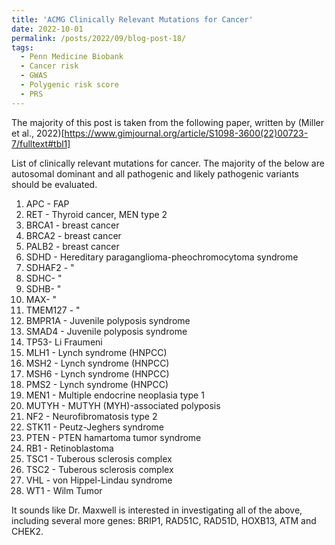 ```yaml
---
title: 'ACMG Clinically Relevant Mutations for Cancer'
date: 2022-10-01
permalink: /posts/2022/09/blog-post-18/
tags:
  - Penn Medicine Biobank
  - Cancer risk
  - GWAS
  - Polygenic risk score
  - PRS
---
```


The majority of this post is taken from the following paper, written by (Miller et al., 2022)[https://www.gimjournal.org/article/S1098-3600(22)00723-7/fulltext#tbl1]

List of clinically relevant mutations for cancer. The majority of the below are autosomal dominant and all pathogenic and likely pathogenic variants should be evaluated.
  1. APC - FAP
  2. RET - Thyroid cancer, MEN type 2
  3. BRCA1 - breast cancer
  4. BRCA2 - breast cancer
  5. PALB2 - breast cancer
  6. SDHD - Hereditary paraganglioma-pheochromocytoma syndrome
  7. SDHAF2 - "
  8. SDHC- "
  9. SDHB- "
  10. MAX- "
  11. TMEM127 - "
  12. BMPR1A - Juvenile polyposis syndrome
  13. SMAD4 - Juvenile polyposis syndrome
  14. TP53- Li Fraumeni
  15. MLH1 - Lynch syndrome (HNPCC)
  16. MSH2 - Lynch syndrome (HNPCC)
  17. MSH6 - Lynch syndrome (HNPCC)
  18. PMS2 - Lynch syndrome (HNPCC)
  19. MEN1 - Multiple endocrine neoplasia type 1
  20. MUTYH - MUTYH (MYH)-associated polyposis
  21. NF2 - Neurofibromatosis type 2
  22. STK11 - Peutz-Jeghers syndrome 
  23. PTEN - PTEN hamartoma tumor syndrome
  24. RB1 - Retinoblastoma
  25. TSC1 - Tuberous sclerosis complex
  26. TSC2 - Tuberous sclerosis complex
  27. VHL - von Hippel-Lindau syndrome
  28. WT1 - Wilm Tumor
  
It sounds like Dr. Maxwell is interested in investigating all of the above, including several more genes: BRIP1, RAD51C, RAD51D, HOXB13, ATM and CHEK2.
